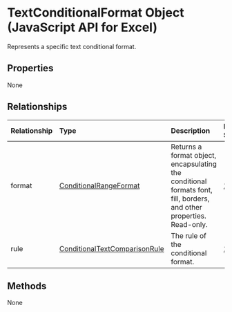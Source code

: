 # TextConditionalFormat Object (JavaScript API for Excel)

Represents a specific text conditional format.

## Properties

None

## Relationships
| Relationship | Type	|Description| Req. Set|
|:---------------|:--------|:----------|:----|
|format|[ConditionalRangeFormat](conditionalrangeformat.md)|Returns a format object, encapsulating the conditional formats font, fill, borders, and other properties. Read-only.|[1.6](../requirement-sets/excel-api-requirement-sets.md)|
|rule|[ConditionalTextComparisonRule](conditionaltextcomparisonrule.md)|The rule of the conditional format.|[1.6](../requirement-sets/excel-api-requirement-sets.md)|

## Methods
None

